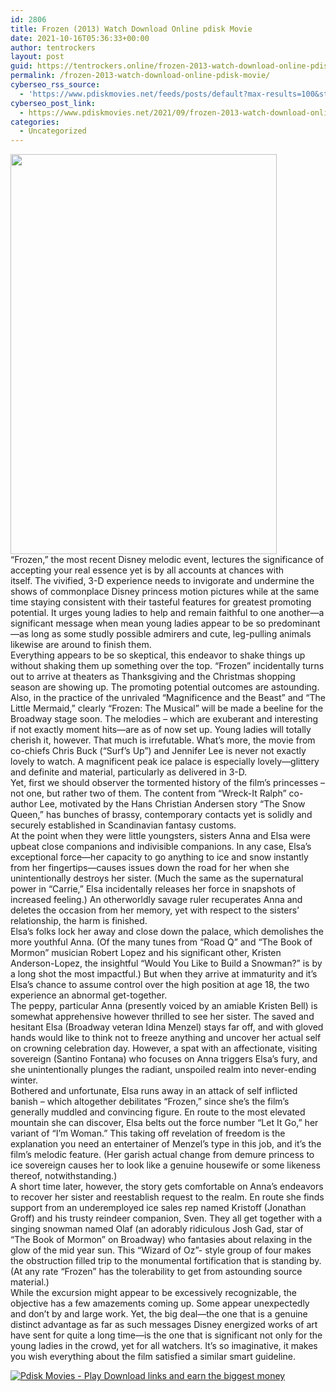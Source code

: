 ```yaml
---
id: 2806
title: Frozen (2013) Watch Download Online pdisk Movie
date: 2021-10-16T05:36:33+00:00
author: tentrockers
layout: post
guid: https://tentrockers.online/frozen-2013-watch-download-online-pdisk-movie/
permalink: /frozen-2013-watch-download-online-pdisk-movie/
cyberseo_rss_source:
  - 'https://www.pdiskmovies.net/feeds/posts/default?max-results=100&start-index=601'
cyberseo_post_link:
  - https://www.pdiskmovies.net/2021/09/frozen-2013-watch-download-online-pdisk.html
categories:
  - Uncategorized
---
```

<div class="separator">
  <a href="https://1.bp.blogspot.com/-vCWLzu-qZOY/YTZHBWOcGEI/AAAAAAAAAt8/AdbyO4uabv0RaFrppwx28wEwOSXMnYIkwCLcBGAsYHQ/s810/Frozen%2B%25282013%2529%2BWatch%2BDownload%2BOnline%2Bpdisk%2BMovie.jpeg" imageanchor="1"><img loading="lazy" border="0" data-original-height="810" data-original-width="540" height="640" src="https://1.bp.blogspot.com/-vCWLzu-qZOY/YTZHBWOcGEI/AAAAAAAAAt8/AdbyO4uabv0RaFrppwx28wEwOSXMnYIkwCLcBGAsYHQ/w426-h640/Frozen%2B%25282013%2529%2BWatch%2BDownload%2BOnline%2Bpdisk%2BMovie.jpeg" width="426" /></a>
</div>



<div>
  <div>
    <span>&#8220;Frozen,&#8221; the most recent Disney melodic event, lectures the significance of accepting your real essence yet is by all accounts at chances with itself.&nbsp;</span><span>The vivified, 3-D experience needs to invigorate and undermine the shows of commonplace Disney princess motion pictures while at the same time staying consistent with their tasteful features for greatest promoting potential. It urges young ladies to help and remain faithful to one another—a significant message when mean young ladies appear to be so predominant—as long as some studly possible admirers and cute, leg-pulling animals likewise are around to finish them.&nbsp;</span>
  </div>
  
  <div>
    <span>Everything appears to be so skeptical, this endeavor to shake things up without shaking them up something over the top. &#8220;Frozen&#8221; incidentally turns out to arrive at theaters as Thanksgiving and the Christmas shopping season are showing up. The promoting potential outcomes are astounding. Also, in the practice of the unrivaled &#8220;Magnificence and the Beast&#8221; and &#8220;The Little Mermaid,&#8221; clearly &#8220;Frozen: The Musical&#8221; will be made a beeline for the Broadway stage soon. The melodies – which are exuberant and interesting if not exactly moment hits—are as of now set up.&nbsp;</span><span>Young ladies will totally cherish it, however. That much is irrefutable. What&#8217;s more, the movie from co-chiefs Chris Buck (&#8220;Surf&#8217;s Up&#8221;) and Jennifer Lee is never not exactly lovely to watch. A magnificent peak ice palace is especially lovely—glittery and definite and material, particularly as delivered in 3-D.&nbsp;</span>
  </div>
  
  <div>
    <span>Yet, first we should observer the tormented history of the film&#8217;s princesses – not one, but rather two of them. The content from &#8220;Wreck-It Ralph&#8221; co-author Lee, motivated by the Hans Christian Andersen story &#8220;The Snow Queen,&#8221; has bunches of brassy, contemporary contacts yet is solidly and securely established in Scandinavian fantasy customs.&nbsp;</span>
  </div>
  
  <div>
    <span>At the point when they were little youngsters, sisters Anna and Elsa were upbeat close companions and indivisible companions. In any case, Elsa&#8217;s exceptional force—her capacity to go anything to ice and snow instantly from her fingertips—causes issues down the road for her when she unintentionally destroys her sister. (Much the same as the supernatural power in &#8220;Carrie,&#8221; Elsa incidentally releases her force in snapshots of increased feeling.) An otherworldly savage ruler recuperates Anna and deletes the occasion from her memory, yet with respect to the sisters&#8217; relationship, the harm is finished.&nbsp;</span>
  </div>
  
  <div>
    <span>Elsa&#8217;s folks lock her away and close down the palace, which demolishes the more youthful Anna. (Of the many tunes from &#8220;Road Q&#8221; and &#8220;The Book of Mormon&#8221; musician Robert Lopez and his significant other, Kristen Anderson-Lopez, the insightful &#8220;Would You Like to Build a Snowman?&#8221; is by a long shot the most impactful.) But when they arrive at immaturity and it&#8217;s Elsa&#8217;s chance to assume control over the high position at age 18, the two experience an abnormal get-together.&nbsp;</span>
  </div>
  
  <div>
    <span>The peppy, particular Anna (presently voiced by an amiable Kristen Bell) is somewhat apprehensive however thrilled to see her sister. The saved and hesitant Elsa (Broadway veteran Idina Menzel) stays far off, and with gloved hands would like to think not to freeze anything and uncover her actual self on crowning celebration day. However, a spat with an affectionate, visiting sovereign (Santino Fontana) who focuses on Anna triggers Elsa&#8217;s fury, and she unintentionally plunges the radiant, unspoiled realm into never-ending winter.&nbsp;</span>
  </div>
  
  <div>
    <span>Bothered and unfortunate, Elsa runs away in an attack of self inflicted banish – which altogether debilitates &#8220;Frozen,&#8221; since she&#8217;s the film&#8217;s generally muddled and convincing figure. En route to the most elevated mountain she can discover, Elsa belts out the force number &#8220;Let It Go,&#8221; her variant of &#8220;I&#8217;m Woman.&#8221; This taking off revelation of freedom is the explanation you need an entertainer of Menzel&#8217;s type in this job, and it&#8217;s the film&#8217;s melodic feature. (Her garish actual change from demure princess to ice sovereign causes her to look like a genuine housewife or some likeness thereof, notwithstanding.)&nbsp;</span>
  </div>
  
  <div>
    <span>A short time later, however, the story gets comfortable on Anna&#8217;s endeavors to recover her sister and reestablish request to the realm. En route she finds support from an underemployed ice sales rep named Kristoff (Jonathan Groff) and his trusty reindeer companion, Sven. They all get together with a singing snowman named Olaf (an adorably ridiculous Josh Gad, star of &#8220;The Book of Mormon&#8221; on Broadway) who fantasies about relaxing in the glow of the mid year sun. This &#8220;Wizard of Oz&#8221;- style group of four makes the obstruction filled trip to the monumental fortification that is standing by. (At any rate &#8220;Frozen&#8221; has the tolerability to get from astounding source material.)&nbsp;</span>
  </div>
  
  <div>
    <span>While the excursion might appear to be excessively recognizable, the objective has a few amazements coming up. Some appear unexpectedly and don&#8217;t by and large work. Yet, the big deal—the one that is a genuine distinct advantage as far as such messages Disney energized works of art have sent for quite a long time—is the one that is significant not only for the young ladies in the crowd, yet for all watchers. It&#8217;s so imaginative, it makes you wish everything about the film satisfied a similar smart guideline.</span>
  </div>
</div>

[![](https://1.bp.blogspot.com/-KJZYdQTn3nw/YS8VdIdXMyI/AAAAAAAAaw4/BR8dsGkpxw0T8C_4G4ALfMA7cP79KN3kwCLcBGAsYHQ/w400-h58/play_download_buttuons-removebg-preview.png "Pdisk Movies - Play Download links and earn the biggest money")](https://kofilink.com/1/bnYyajY5MDAwbHI3?dn=1)